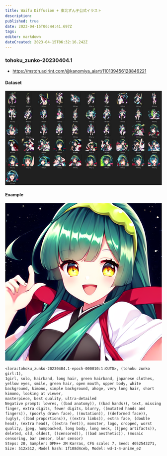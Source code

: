 ```yaml
---
title: Waifu Diffusion + 東北ずん子公式イラスト
description: 
published: true
date: 2023-04-15T06:44:41.697Z
tags: 
editor: markdown
dateCreated: 2023-04-15T06:32:16.242Z
---
```


### tohoku_zunko-20230404.1

- <https://mstdn.aoirint.com/@kanomiya_aiart/110139456128846221>

#### Dataset

![5f5b655f73fafcee.png](/5f5b655f73fafcee.png)

#### Example

![02112-4052543271.png](/02112-4052543271.png)

```
<lora:tohoku_zunko-20230404.1-epoch-000010:1:OUTD>, (tohoku zunko girl:1),
1girl, solo, hairband, long hair, green hairband, japanese clothes, yellow eyes, smile, green hair, open mouth, upper body, white background, kimono, simple background, ahoge, very long hair, short kimono, looking at viewer,
masterpiece, best quality, ultra-detailed
Negative prompt: lowres, ((bad anatomy)), ((bad hands)), text, missing finger, extra digits, fewer digits, blurry, ((mutated hands and fingers)), (poorly drawn face), ((mutation)), ((deformed face)), (ugly), ((bad proportions)), ((extra limbs)), extra face, (double head), (extra head), ((extra feet)), monster, logo, cropped, worst quality, jpeg, humpbacked, long body, long neck, ((jpeg artifacts)), deleted, old, oldest, ((censored)), ((bad aesthetic)), (mosaic censoring, bar censor, blur censor)
Steps: 20, Sampler: DPM++ 2M Karras, CFG scale: 7, Seed: 4052543271, Size: 512x512, Model hash: 1f108d4ceb, Model: wd-1-4-anime_e2
```
